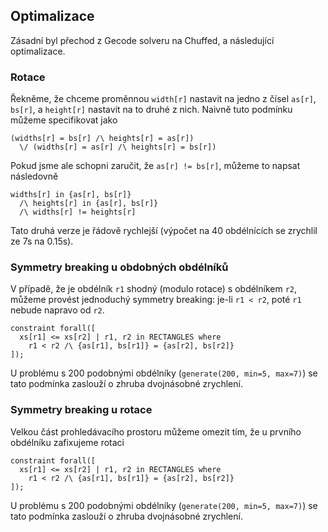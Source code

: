 
## Optimalizace

Zásadní byl přechod z Gecode solveru na Chuffed, a následující optimalizace.

### Rotace

Řekněme, že chceme proměnnou `width[r]` nastavit na jedno z čísel `as[r]`, `bs[r]`, a `height[r]` nastavit na to druhé z nich. Naivně tuto podmínku můžeme specifikovat jako

```
(widths[r] = bs[r] /\ heights[r] = as[r])
  \/ (widths[r] = as[r] /\ heights[r] = bs[r])
```

Pokud jsme ale schopni zaručit, že `as[r] != bs[r]`, můžeme to napsat následovně

```
widths[r] in {as[r], bs[r]}
  /\ heights[r] in {as[r], bs[r]}
  /\ widths[r] != heights[r]
```

Tato druhá verze je řádově rychlejší (výpočet na 40 obdélnících se zrychlil ze 7s na 0.15s).

### Symmetry breaking u obdobných obdélníků

V případě, že je obdélník `r1` shodný (modulo rotace) s obdélníkem `r2`, můžeme provést jednoduchý symmetry breaking: je-li `r1 < r2`, poté `r1` nebude napravo od `r2`.

```
constraint forall([
  xs[r1] <= xs[r2] | r1, r2 in RECTANGLES where
    r1 < r2 /\ {as[r1], bs[r1]} = {as[r2], bs[r2]}
]);
```

U problému s 200 podobnými obdélníky (`generate(200, min=5, max=7)`) se tato podmínka zaslouží o zhruba dvojnásobné zrychlení.

### Symmetry breaking u rotace

Velkou část prohledávacího prostoru můžeme omezit tím, že u prvního obdélníku zafixujeme rotaci

```
constraint forall([
  xs[r1] <= xs[r2] | r1, r2 in RECTANGLES where
    r1 < r2 /\ {as[r1], bs[r1]} = {as[r2], bs[r2]}
]);
```

U problému s 200 podobnými obdélníky (`generate(200, min=5, max=7)`) se tato podmínka zaslouží o zhruba dvojnásobné zrychlení.